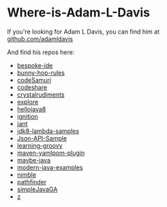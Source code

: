 # Where-is-Adam-L-Davis
If you're looking for Adam L Davis, you can find him at [github.com/adamldavis](http://github.com/adamldavis)

And find his repos here:
* [bespoke-ide](http://github.com/adamldavis/bespoke-ide)
* [bunny-hop-rules](http://github.com/adamldavis/bunny-hop-rules)
* [codeSamuri](http://github.com/adamldavis/codeSamuri)
* [codeshare](http://github.com/adamldavis/codeshare)
* [crystalrudiments](http://github.com/adamldavis/crystalrudiments)
* [explore](http://github.com/adamldavis/explore)
* [hellojava8](http://github.com/adamldavis/hellojava8)
* [ignition](http://github.com/adamldavis/ignition)
* [jant](http://github.com/adamldavis/jant)
* [jdk8-lambda-samples](http://github.com/adamldavis/jdk8-lambda-samples)
* [Json-API-Sample](http://github.com/adamldavis/Json-API-Sample)
* [learning-groovy](http://github.com/adamldavis/learning-groovy)
* [maven-yamlpom-plugin](http://github.com/adamldavis/maven-yamlpom-plugin)
* [maybe-java](http://github.com/adamldavis/maybe-java)
* [modern-java-examples](http://github.com/adamldavis/modern-java-examples)
* [nimble](http://github.com/adamldavis/nimble)
* [pathfinder](http://github.com/adamldavis/pathfinder)
* [simpleJavaGA](http://github.com/adamldavis/simpleJavaGA)
* [z](http://github.com/adamldavis/z)
